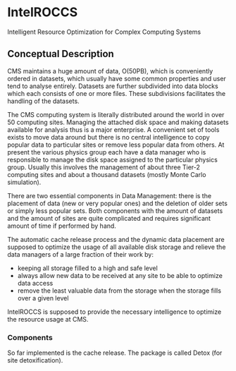 # IntelROCCS

Intelligent Resource Optimization for Complex Computing Systems

## Conceptual Description

CMS maintains a huge amount of data, O(50PB), which is conveniently ordered in datasets, which usually have some common properties and user tend to analyse entirely. Datasets are further subdivided into data blocks which each consists of one or more files. These subdivisions facilitates the handling of the datasets.

The CMS computing system is literally distributed around the world in over 50 computing sites. Managing the attached disk space and making datasets available for analysis thus is a major enterprise. A convenient set of tools exists to move data around but there is no central intelligence to copy popular data to particular sites or remove less popular data from others. At present the various physics group each have a data manager who is responsible to manage the disk space assigned to the particular physics group. Usually this involves the management of about three Tier-2 computing sites and about a thousand datasets (mostly Monte Carlo simulation). 

There are two essential components in Data Management: there is the placement of data (new or very popular ones) and the deletion of older sets or simply less popular sets. Both components with the amount of datasets and the amount of sites are quite complicated and requires significant amount of time if performed by hand.

The automatic cache release process and the dynamic data placement are supposed to optimize the usage of all available disk storage and relieve the data managers of a large fraction of their work by:

* keeping all storage filled to a high and safe level
* always allow new data to be received at any site to be able to optimize data access
* remove the least valuable data from the storage when the storage fills over a given level

IntelROCCS is supposed to provide the necessary intelligence to optimize the resource usage at CMS.


### Components

So far implemented is the cache release. The package is called Detox (for site detoxification).

